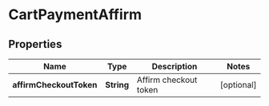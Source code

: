 
# CartPaymentAffirm

## Properties
Name | Type | Description | Notes
------------ | ------------- | ------------- | -------------
**affirmCheckoutToken** | **String** | Affirm checkout token |  [optional]



